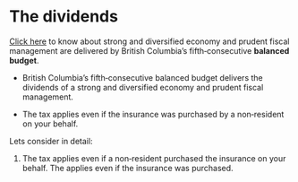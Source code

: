 # The dividends

[Click here](https://app.slack.com/client/T0167KWU8F2/C015HR4DY82) to know about strong and diversified economy and prudent fiscal management are delivered by British Columbia’s fifth‐consecutive **balanced budget**.

-  British Columbia’s fifth‐consecutive balanced budget delivers the dividends of a strong and diversified economy and prudent fiscal management.

-  The tax applies even if the insurance was purchased by a non‐resident on your behalf.

Lets consider in detail:

1. The tax applies even if a non‐resident purchased the insurance on your behalf.
The applies even if the insurance was purchased.

